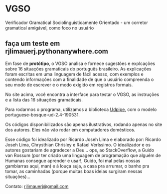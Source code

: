 # VGSO 
Verificador Gramatical Sociolinguisticamente Orientado - um corretor gramatical amigável, como foco no usuário
## faça um teste em rjlimauerj.pythonanywhere.com

Em fase de **protótipo**, o VGSO analisa e fornece sugestões e explcações sobre 16 situações gramaticais do português brasileiro. As explicações foram escritas em uma linguagem de fácil acesso, com exemplos e contendo informações com a finalidade de que o usuário compreenda o seu modo de escrever e o modo exigido em registros formais.

No site acima, você encontra a interface para testar o VGSO, as instruções e a lista das 16 situações gramaticais.

Para rodarmos o programa, utilizamos a biblioteca [Udpipe](http://ufal.mff.cuni.cz/udpipe), com o modelo portuguese-bosque-ud-2.4-190531.

Os códigos disponibilizados são apenas ilustrativos, rodando apenas no site dos autores. Eles não vão rodar em computadores domésticos.

Esse código foi idealizado por Ricardo Joseh Lima e elaborado por: Ricardo Joseh Lima, Chrysthian Chrisley e Rafael Veríssimo. O idealizador e os autores gostariam de agradecer a Deu... ops, ao StackOverflow, a Guido van Rossum (por ter criado uma linguagem de programação que alguém de Humanas consegue aprender e usar!, Guido, foi mal pelas nossas gambiarras aqui, man) e à louça suja, a casa pra arrumar, o banho pra tomar, as caminhadas (porque muitas boas ideias surgiram nessas situações)...

Contato: rjlimauerj@gmail.com
